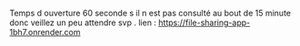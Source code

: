 Temps d ouverture 60 seconde s il n est pas consulté au bout de 15 minute donc veillez un peu attendre svp .
lien : https://file-sharing-app-1bh7.onrender.com
